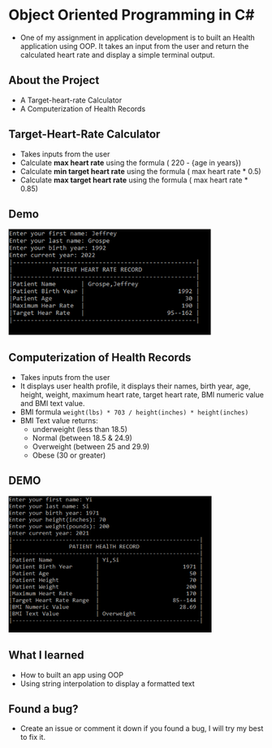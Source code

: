 # Object Oriented Programming in C#
- One of my assignment in application development is to built an Health application using OOP. It takes an input from the user and return the calculated heart rate and display a simple terminal output.

## About the Project
- A Target-heart-rate Calculator
- A Computerization of Health Records

## Target-Heart-Rate Calculator
- Takes inputs from the user
- Calculate **max heart rate** using the formula ( 220 - {age in years})
- Calculate **min target heart rate** using the formula ( max heart rate * 0.5)
- Calculate **max target heart rate** using the formula ( max heart rate * 0.85)

## Demo
<img src="images\demo1.PNG" width="400">

## Computerization of Health Records
- Takes inputs from the user
- It displays user health profile, it displays their names, birth year, age, height, weight, maximum heart rate, target heart rate, BMI numeric value and BMI text value.
- BMI formula  `weight(lbs) * 703 / height(inches) * height(inches)`
- BMI Text value returns:
  - underweight (less than 18.5)
  - Normal (between 18.5 & 24.9)
  - Overweight (between 25 and 29.9)
  - Obese (30 or greater) 

## DEMO
<img src="images\demo2.PNG" width="400">

## What I learned
- How to built an app using OOP
- Using string interpolation to display a formatted text

## Found a bug?
- Create an issue or comment it down if you found a bug, I will try my best to fix it.